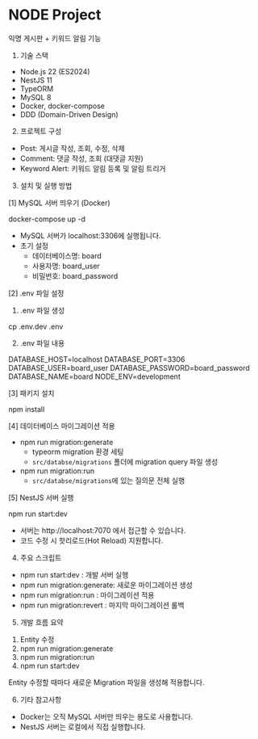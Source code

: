 # NODE Project

익명 게시판 + 키워드 알림 기능

1. 기술 스택

- Node.js 22 (ES2024)
- NestJS 11
- TypeORM
- MySQL 8
- Docker, docker-compose
- DDD (Domain-Driven Design)

2. 프로젝트 구성

- Post: 게시글 작성, 조회, 수정, 삭제
- Comment: 댓글 작성, 조회 (대댓글 지원)
- Keyword Alert: 키워드 알림 등록 및 알림 트리거

3. 설치 및 실행 방법

[1] MySQL 서버 띄우기 (Docker)

docker-compose up -d

- MySQL 서버가 localhost:3306에 실행됩니다.
- 초기 설정
  - 데이터베이스명: board
  - 사용자명: board_user
  - 비밀번호: board_password

[2] .env 파일 설정

1. .env 파일 생성

cp .env.dev .env

2. .env 파일 내용

DATABASE_HOST=localhost
DATABASE_PORT=3306
DATABASE_USER=board_user
DATABASE_PASSWORD=board_password
DATABASE_NAME=board
NODE_ENV=development

[3] 패키지 설치

npm install

[4] 데이터베이스 마이그레이션 적용

- npm run migration:generate
  - typeorm migration 환경 세팅
  - `src/databse/migrations` 폴더에 migration query 파일 생성
- npm run migration:run
  - `src/databse/migrations`에 있는 질의문 전체 실행

[5] NestJS 서버 실행

npm run start:dev

- 서버는 http://localhost:7070 에서 접근할 수 있습니다.
- 코드 수정 시 핫리로드(Hot Reload) 지원합니다.

4. 주요 스크립트

- npm run start:dev : 개발 서버 실행
- npm run migration:generate: 새로운 마이그레이션 생성
- npm run migration:run : 마이그레이션 적용
- npm run migration:revert : 마지막 마이그레이션 롤백

5. 개발 흐름 요약

1) Entity 수정
2) npm run migration:generate
3) npm run migration:run
4) npm run start:dev

Entity 수정할 때마다 새로운 Migration 파일을 생성해 적용합니다.

6. 기타 참고사항

- Docker는 오직 MySQL 서버만 띄우는 용도로 사용합니다.
- NestJS 서버는 로컬에서 직접 실행합니다.
